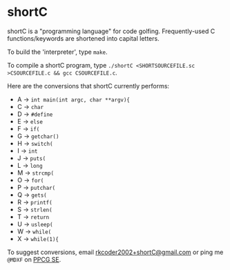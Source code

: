 # shortC
shortC is a "programming language" for code golfing. Frequently-used C functions/keywords are shortened into capital letters.

To build the 'interpreter', type `make`.

To compile a shortC program, type `./shortC <SHORTSOURCEFILE.sc >CSOURCEFILE.c && gcc CSOURCEFILE.c`.

Here are the conversions that shortC currently performs:

 - A -> `int main(int argc, char **argv){`
 - C -> `char `
 - D -> `#define `
 - E -> ` else `
 - F -> `if(`
 - G -> `getchar()`
 - H -> `switch(`
 - I -> `int `
 - J -> `puts(`
 - L -> `long `
 - M -> `strcmp(`
 - O -> `for(`
 - P -> `putchar(`
 - Q -> `gets(`
 - R -> `printf(`
 - S -> `strlen(`
 - T -> `return `
 - U -> `usleep(`
 - W -> `while(`
 - X -> `while(1){`

To suggest conversions, email rkcoder2002+shortC@gmail.com or ping me `@MDXF` on [PPCG SE](//codegolf.stackexchange.com).
